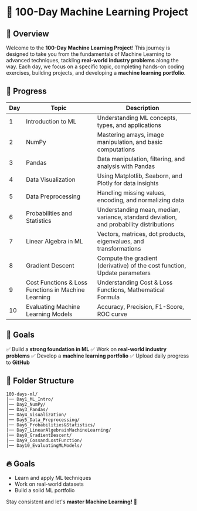 # 🚀 100-Day Machine Learning Project

## 📖 Overview
Welcome to the **100-Day Machine Learning Project**! This journey is designed to take you from the fundamentals of Machine Learning to advanced techniques, tackling **real-world industry problems** along the way. Each day, we focus on a specific topic, completing hands-on coding exercises, building projects, and developing a **machine learning portfolio**.

## 📅 Progress
| Day | Topic | Description |
|----|--------|-------------|
| 1  | Introduction to ML | Understanding ML concepts, types, and applications |
| 2  | NumPy | Mastering arrays, image manipulation, and basic computations |
| 3  | Pandas | Data manipulation, filtering, and analysis with Pandas |
| 4  | Data Visualization | Using Matplotlib, Seaborn, and Plotly for data insights |
| 5  | Data Preprocessing | Handling missing values, encoding, and normalizing data |
| 6  | Probabilities and Statistics |Understanding mean, median, variance, standard deviation, and probability distributions |
| 7  | Linear Algebra in ML | Vectors, matrices, dot products, eigenvalues, and transformations |
| 8  | Gradient Descent | Compute the gradient (derivative) of the cost function, Update parameters|
| 9  | Cost Functions & Loss Functions in Machine Learning| Understanding Cost & Loss Functions, Mathematical Formula |
| 10 | Evaluating Machine Learning Models | Accuracy, Precision, F1-Score, ROC curve|

## 🎯 Goals
✅ Build a **strong foundation in ML**
✅ Work on **real-world industry problems**
✅ Develop a **machine learning portfolio**
✅ Upload daily progress to **GitHub**

## 📂 Folder Structure
```
100-days-ml/
│── Day1_ML_Intro/
│── Day2_NumPy/
│── Day3_Pandas/
│── Day4_Visualization/
│── Day5_Data_Preprocessing/
│── Day6_Probabilities&Statistics/
|── Day7_LinearAlgebrainMachineLearning/
|── Day8_GradientDescent/
|── Day9_CossandLostFunction/
|── Day10_EvaluatingMLModels/
```

## 🔥 Goals
- Learn and apply ML techniques
- Work on real-world datasets
- Build a solid ML portfolio

Stay consistent and let's **master Machine Learning!** 🚀
